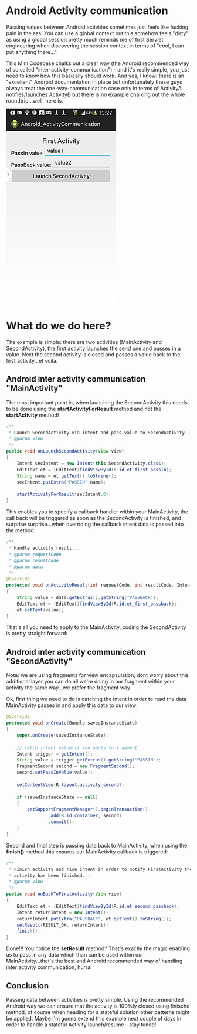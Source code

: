 Android Activity communication
=================================

Passing values between Android activities sometimes just feels like fucking pain in the ass. You can use a global context but this somehow feels "dirty" as using a global session pretty much reminds me of first Servlet engineering when discovering the session context in terms of "cool, I can put anything there...". 

This Mini Codebase chalks out a clear way (the Android recommended way of so called "inter-activity-communication") - and it's really simple, you just need to know how this basically should work. And yes, I know: there is an "excellent" Android documentation in place but unfortunately these guys always treat the one-way-communication case only in terms of ActivityA notifies/launches ActivityB but there is no example chalking out the whole roundtrip...well, here is.

![ScreenShot](/images/example_small.png)

# What do we do here?

The example is simple: there are two activities (MainActivity and SecondActivity), the first activity launches the send one and passes in a value. Next the second activity is closed and passes a value back to the first activity...et voila.

## Android inter activity communication "MainActivity"

The most important point is, when launching the SecondActivity this needs to be done using the **startActivityForResult** method  and not the **startActivity** method!

```java
/**
 * Launch SecondActivity via intent and pass value to SecondActivity...
 * @param view
 */
public void onLaunchSecondActivity(View view)
{
    Intent secIntent = new Intent(this,SecondActivity.class);
    EditText et = (EditText)findViewById(R.id.et_first_passin);
    String name = et.getText().toString();
    secIntent.putExtra("PASSIN",name);

    startActivityForResult(secIntent,0);
}
```

This enables you to specify a callback handler within your MainActivity, the call back will be triggered as soon as the SecondActivity is finished, and surprise surprise...when overriding the callback intent data is passed into the method:

```java
/**
 * Handle activity result...
 * @param requestCode
 * @param resultCode
 * @param data
 */
@Override
protected void onActivityResult(int requestCode, int resultCode, Intent data)
{
    String value = data.getExtras().getString("PASSBACK");
    EditText et = (EditText)findViewById(R.id.et_first_passback);
    et.setText(value);
}
```

That's all you need to apply to the MainActivity, coding the SecondActivity is pretty straight forward:

## Android inter activity communication "SecondActivity"

Note: we are using fragments for view encapsulation, dont worry about this additional layer you can do all we're doing in our fragment within your activity the same way...we prefer the fragment way.

Ok, first thing we need to do is catching the intent in order to read the data MainActivity passes in and apply this data to our view:

```java
@Override
protected void onCreate(Bundle savedInstanceState) 
{
    super.onCreate(savedInstanceState);

    // fetch intent value(s) and apply to fragment...
    Intent trigger = getIntent();
    String value = trigger.getExtras().getString("PASSIN");
    FragmentSecond second = new FragmentSecond();
    second.setPassInValue(value);

    setContentView(R.layout.activity_second);

    if (savedInstanceState == null) 
    {
        getSupportFragmentManager().beginTransaction()
                .add(R.id.container, second)
                .commit();
    }
}
```

Second and final step is passing data back to MainActivity, when using the **finish()** method this ensures our MainActivity callback is triggered:

```java
/**
 * Finish activity and rise intent in order to notify FirstActivity the
 * activity has been finished....
 * @param view
 */
public void onBackToFirstActivity(View view)
{
    EditText et = (EditText)findViewById(R.id.et_second_passback);
    Intent returnIntent = new Intent();
    returnIntent.putExtra("PASSBACK", et.getText().toString());
    setResult(RESULT_OK, returnIntent);
    finish();
}
```

Done!!! You notice the **setResult** method? That's exactly the magic enabling us to pass in any data which than can be used within our MainActivity...that's the best and Android recommended way of handling inter activity communication, hurra!

## Conclusion

Passing data between activities is pretty simple. Using the recommended Android way we can ensure that the activity is 100%ly closed using finisehd method, of course when heading for a stateful solution other patterns might be applied. Maybe I'm gonna extend this example next couple of days in order to handle a stateful Activity launch/resume - stay tuned!